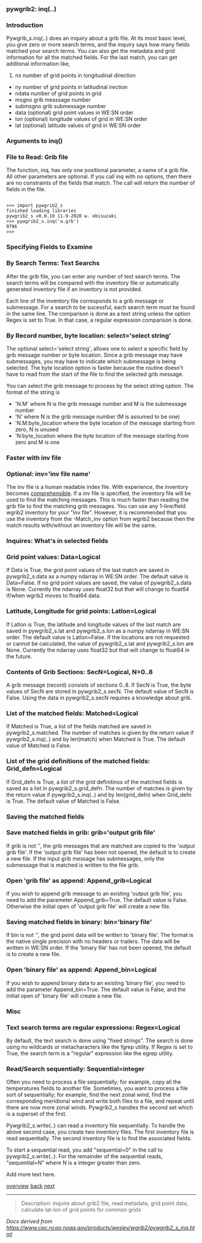 
### pywgrib2: inq(..)



### Introduction



Pywgrib\_s.inq(..) does an inquiry about a grib file. At its most basic level,
you give zero or more search terms, and the inquiry says how many fields matched
your search terms. You can also get the metadata and grid information for all the matched
fields. For the last match, you can get additonal information like,

1. nx number of grid points in longitudinal direction
- ny number of grid points in latitudinal irection
- ndata number of grid points in grid
- msgno grib messsage number
- submsgno grib submessage number
- data (optional) grid point values in WE:SN order
- lon (optional) longitude values of grid in WE:SN order
- lat (optional) latitude values of grid in WE:SN order


### Arguments to inq()


### File to Read: Grib file


 The function, inq, has only one positional parameter, a name of a grib file.
All other parameters are optional. If you call inq with no options, then
there are no constraints of the fields that match. The call will return the
number of fields in the file.


```

>>> import pywgrib2_s
finished loading libraries
pywgrib2_s v0.0.10 11-9-2020 w. ebisuzaki
>>> pywgrib2_s.inq('a.grb')
9796
>>> 

```

### Specifying Fields to Examine


### By Search Terms: Text Searchs



After the grib file, you can enter any number of text search terms.
The search terms will be compared with the inventory file or automatically
generated inventory file if an inventory is not provided.

 Each line of the inventory file corresponds to a grib message or submessage.
For a search to be sucessful, each search term must be found in the same line.
The comparison is done as a text string unless the option Regex is set to True.
In that case, a regular expression comparison is done.

### By Record number, byte location: select='select string'



The optional select='select string', allows one to select a specific field by grib message
number or byte location. Since a grib message may have submessages, you may have
to indicate which submessage is being selected. The byte location option is faster
because the routine doesn't have to read from the start of the file to find the selected
grib message.

 You can select the grib message to process by the select string option.
The format of the string is

- 'N.M' where N is the grib message number and M is the submessage number
- 'N' where N is the grib message number (M is assumed to be one)
- 'N.M:byte\_location where the byte location of the message starting from zero, N is unused
- 'N:byte\_location where the byte location of the message starting from zero and M is one

### Faster with inv file


### Optional: inv='inv file name'


The inv file is a human readable index file. With experience,
the inventory becomes [comprehensible](./default_inv.html).
If a inv file is specified, the inventory file will be used to find
the matching messages. This is much faster than reading the grib
file to find the matching grib messages.
 You can use any 1-line/field wgrib2 inventory for your "inv file". 
However, it is recommended that you use the inventory from the 
-Match\_inv option from wgrib2 because then the match results with/without
an inventory file will be the same.

### Inquires: What's in selected fields


### Grid point values: Data=Logical



If Data is True, the grid point values of the last match are saved
in pywgrib2\_s.data as a numpy ndarray in WE:SN order.
The default value is Data=False. If no grid point values are saved,
the value of pywgrib2\_s.data is None. Currently the ndarray uses
float32 but that will change to float64 if/when wgrib2 moves to float64
data.

### Latitude, Longitude for grid points: Latlon=Logical



If Latlon is True, the latitude and longitude values of the last match are saved
in pywgrib2\_s.lat and pywgrib2\_s.lon as a numpy ndarray in WE:SN order.
The default value is Latlon=False. If the locations are not requested
or cannot be calculated, the value of pywgrib2\_s.lat and pywgrib2\_s.lon are None.
Currently the ndarray uses float32 but that will change to float64 in the future.

### Contents of Grib Sections: SecN=Logical, N=0..8



A grib message (record) consists of sections 0..8. If SecN is True, the
byte values of SecN are stored in pywgrib2\_s.secN. The default value
of SecN is False. Using the data in pywgrib2\_s.secN requires a knowledge
about grib.


### List of the matched fields: Matched=Logical



If Matched is True, a list of the fields matched are saved in
pywgrib2\_s.matched. The number of matches is given by the
return value if pywgrib2\_s.inq(..) and by len(match) when Matched is True.
The default value of Matched is False.

### List of the grid definitions of the matched fields: Grid\_defn=Logical



If Grid\_defn is True, a list of the grid definitinos of the matched fields is
saved as a list in pywgrib2\_s.grid\_defn. The number of matches is given by the
return value if pywgrib2\_s.inq(..) and by len(grid\_defn) when Grid\_defn is True.
The default value of Matched is False.

### Saving the matched fields


### Save matched fields in grib: grib='output grib file'


If grib is not '', the grib messages that are matched are copied to the 'output grib file'.
If the 'output grib file' has been not opened, the default is to create a new file.
If the input grib message has submessages, only the submessage that is matched is written
to the file grib.

### Open 'grib file' as append: Append\_grib=Logical


If you wish to append grib message to an existing 'output grib file',
you need to add the parameter Append\_grib=True. The default value is False.
Otherwise the initial open of 'output grib file' will create a new file.

### Saving matched fields in binary: bin='binary file'


If bin is not '', the grid point data will be written to 'binary file'. The format is the native
single precision with no headers or trailers. The data will be written in WE:SN order.
If the 'binary file' has not been opened, the default is to create a new file.

### Open 'binary file' as append: Append\_bin=Logical


If you wish to append binary data to an existing 'binary file',
you need to add the parameter Append\_bin=True. The default value is False, and
the initial open of 'binary file' will create a new file.


### Misc


### Text search terms are regular expressions: Regex=Logical



By default, the text search is done using "fixed strings". The search is
done using no wildcards or metacharacters like the fgrep utility. If Regex is set to True,
the search term is a "regular" expression like the egrep utility.

### Read/Search sequentially: Sequential=integer



Often you need to process a file sequentially; for example, copy all the
temperatures fields to another file. Sometimes, you want to process a file
sort of sequentially; for example, find the next zonal wind, find the
corresponding meridional wind and write both files to a file, and repeat
until there are now more zonal winds. Pywgrib2\_s handles the second
set which is a superset of the first.

 Pywgrib2\_s.write(..) can read a inventory file sequentially. To handle
the above second case, you create two inventory files. The first inventory
file is read sequentially. The second inventory file is to find the associated
fields.

 To start a sequential read, you add "sequential=0" in the call to pywgrib2\_s.write(..).
For the remainder of the sequential reads, "sequential=N" where N is a integer greater than zero.





Add more text here.


[overview](./pywgrib2_s.html)
[back](./pywgrib2_s_read_inv.html)
[next](./pywgrib2_s_write.html)






































----

>Description: inquire about grib2 file, read metadata, grid point data, calculate lat-lon of grid points for common grids

_Docs derived from <https://www.cpc.ncep.noaa.gov/products/wesley/wgrib2/pywgrib2_s_inq.html>_